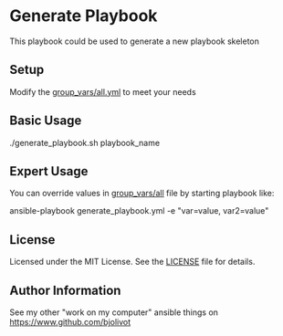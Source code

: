 Generate Playbook
==================

This playbook could be used to generate a new playbook skeleton


Setup
-----

Modify the [group_vars/all.yml](group_vars/all.yml) to meet your needs



Basic Usage
-----------

./generate_playbook.sh playbook_name


Expert Usage
------------
You can override values in [group_vars/all](group_vars/all) file by starting playbook like:

ansible-playbook generate_playbook.yml -e "var=value, var2=value"


License
-------

Licensed under the MIT License. See the [LICENSE](LICENSE) file for details.


Author Information
------------------

See my other "work on my computer" ansible things on https://www.github.com/bjolivot
